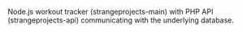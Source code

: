 Node.js workout tracker (strangeprojects-main) with PHP API (strangeprojects-api) communicating with the underlying database.
